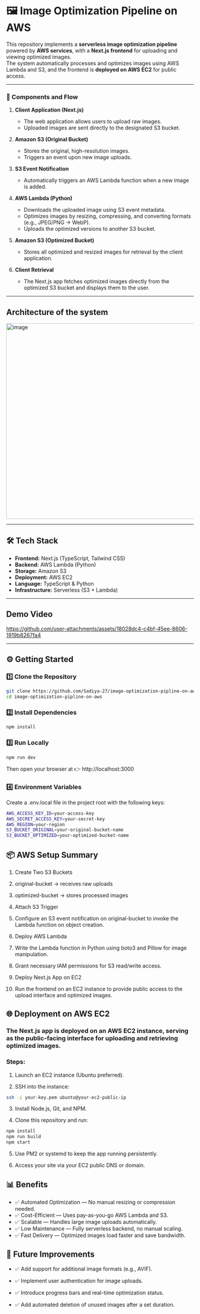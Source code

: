 # 🖼️ Image Optimization Pipeline on AWS

This repository implements a **serverless image optimization pipeline** powered by **AWS services**, with a **Next.js frontend** for uploading and viewing optimized images.  
The system automatically processes and optimizes images using AWS Lambda and S3, and the frontend is **deployed on AWS EC2** for public access.

---

### 🧩 Components and Flow

1. **Client Application (Next.js)**  
   - The web application allows users to upload raw images.  
   - Uploaded images are sent directly to the designated S3 bucket.

2. **Amazon S3 (Original Bucket)**  
   - Stores the original, high-resolution images.  
   - Triggers an event upon new image uploads.

3. **S3 Event Notification**  
   - Automatically triggers an AWS Lambda function when a new image is added.

4. **AWS Lambda (Python)**  
   - Downloads the uploaded image using S3 event metadata.  
   - Optimizes images by resizing, compressing, and converting formats (e.g., JPEG/PNG → WebP).  
   - Uploads the optimized versions to another S3 bucket.

5. **Amazon S3 (Optimized Bucket)**  
   - Stores all optimized and resized images for retrieval by the client application.

6. **Client Retrieval**  
   - The Next.js app fetches optimized images directly from the optimized S3 bucket and displays them to the user.

---

## Architecture of the system
<img width="1000" height="525" alt="image" src="https://github.com/user-attachments/assets/2d49bb62-745b-4956-8932-5e83a4366fca" />

---

## 🛠️ Tech Stack

- **Frontend:** Next.js (TypeScript, Tailwind CSS)
- **Backend:** AWS Lambda (Python)
- **Storage:** Amazon S3
- **Deployment:** AWS EC2
- **Language:** TypeScript & Python
- **Infrastructure:** Serverless (S3 + Lambda)

---
## Demo Video

https://github.com/user-attachments/assets/18028dc4-c4bf-45ee-8606-1919b8267fa4

---

## ⚙️ Getting Started

### 1️⃣ Clone the Repository
```bash
git clone https://github.com/Sadiya-27/image-optimization-pipline-on-aws.git
cd image-optimization-pipline-on-aws
```

### 2️⃣ Install Dependencies
```bash
npm install
```

### 3️⃣ Run Locally
```bash
npm run dev
```

Then open your browser at 👉 http://localhost:3000

### 4️⃣ Environment Variables

Create a .env.local file in the project root with the following keys:
```bash
AWS_ACCESS_KEY_ID=your-access-key
AWS_SECRET_ACCESS_KEY=your-secret-key
AWS_REGION=your-region
S3_BUCKET_ORIGINAL=your-original-bucket-name
S3_BUCKET_OPTIMIZED=your-optimized-bucket-name
```
## 📦 AWS Setup Summary

1. Create Two S3 Buckets

2. original-bucket → receives raw uploads

3. optimized-bucket → stores processed images

4. Attach S3 Trigger

5. Configure an S3 event notification on original-bucket to invoke the Lambda function on object creation.

6. Deploy AWS Lambda

7. Write the Lambda function in Python using boto3 and Pillow for image manipulation.

8. Grant necessary IAM permissions for S3 read/write access.

9. Deploy Next.js App on EC2

10. Run the frontend on an EC2 instance to provide public access to the upload interface and optimized images.

## 🌐 Deployment on AWS EC2

### The Next.js app is deployed on an AWS EC2 instance, serving as the public-facing interface for uploading and retrieving optimized images.

### Steps:

1. Launch an EC2 instance (Ubuntu preferred).

2. SSH into the instance:
```bash
ssh -i your-key.pem ubuntu@your-ec2-public-ip
```

3. Install Node.js, Git, and NPM.

4. Clone this repository and run:
```bash
npm install
npm run build
npm start
```

5. Use PM2 or systemd to keep the app running persistently.

6. Access your site via your EC2 public DNS or domain.

## 📊 Benefits

- ✅ Automated Optimization — No manual resizing or compression needed.
- ✅ Cost-Efficient — Uses pay-as-you-go AWS Lambda and S3.
- ✅ Scalable — Handles large image uploads automatically.
- ✅ Low Maintenance — Fully serverless backend, no manual scaling.
- ✅ Fast Delivery — Optimized images load faster and save bandwidth.

## 🧠 Future Improvements

- ✅ Add support for additional image formats (e.g., AVIF).

- ✅ Implement user authentication for image uploads.

- ✅ Introduce progress bars and real-time optimization status.

- ✅ Add automated deletion of unused images after a set duration.
